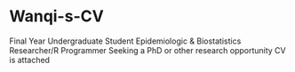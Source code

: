 # Wanqi-s-CV
Final Year Undergraduate Student
Epidemiologic & Biostatistics Researcher/R Programmer
Seeking a PhD or other research opportunity
CV is attached
